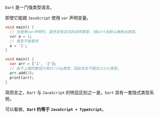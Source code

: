 `Dart` 是一门强类型语言。

即使它能跟 `JavaScript` 使用 `var` 声明变量。

```dart
void main() {
  // 当使用var声明时，虽然没有显式的说明类型，但Dart会默认推断出类型。
  var a = 1;
  // 类型不能更改
  a = '1';
}
```

```dart
void main() {
  var arr = ['1', '2'];
  // 由于上面的数组只有String类型，因此此处不能加入int类型。
  arr.add(3);
  print(arr);
}
```

简而言之，`Dart` 与 `JavaScript` 的明显区别之一是，`Dart` 具有一套隐式类型系统。

可以看做，**`Dart` 约等于 `JavaScript + TypeScript`**。

